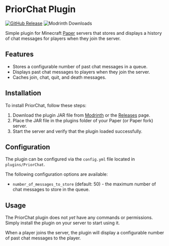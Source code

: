 # PriorChat Plugin
[![GitHub Release](https://img.shields.io/github/v/release/certainly1182/PriorChat?include_prereleases)](https://github.com/certainly1182/PriorChat/releases)
![Modrinth Downloads](https://img.shields.io/modrinth/dt/JMSHw1n4)

Simple plugin for Minecraft [Paper](https://papermc.io) servers that stores and displays a history of chat messages for players when they join the server.

## Features
- Stores a configurable number of past chat messages in a queue.
- Displays past chat messages to players when they join the server.
- Caches join, chat, quit, and death messages.
## Installation
To install PriorChat, follow these steps:
1. Download the plugin JAR file from [Modrinth](https://modrinth.com/plugin/priorchat) or the [Releases](https://github.com/certainly1182/PriorChat/releases) page.
2. Place the JAR file in the plugins folder of your Paper (or Paper fork) server.
3. Start the server and verify that the plugin loaded successfully.
## Configuration
The plugin can be configured via the `config.yml` file located in `plugins/PriorChat`.

The following configuration options are available:

- `number_of_messages_to_store` (default: 50) - the maximum number of chat messages to store in the queue.
## Usage
The PriorChat plugin does not *yet* have any commands or permissions. Simply install the plugin on your server to start using it.

When a player joins the server, the plugin will display a configurable number of past chat messages to the player.
